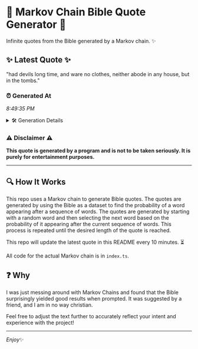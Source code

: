 # 📖 Markov Chain Bible Quote Generator 📖

Infinite quotes from the Bible generated by a Markov chain. ✨

## ✨ Latest Quote ✨
"had devils long time, and ware no clothes, neither abode in any house, but in the tombs."

### ⏰ Generated At
*8:49:35 PM*

<details>
    <summary>🛠️ Generation Details</summary>
    <p>
        <strong>🌱 Seed:</strong> had<br>
        <strong>🔄 Iterations:</strong> 16<br>
        <strong>📜 Context History:</strong><br>[ had ]: devils<br>[ had, devils ]: long<br>[ had, devils, long ]: time,<br>[ had, devils, long, time, ]: and<br>[ had, devils, long, time,, and ]: ware<br>[ had, devils, long, time,, and, ware ]: no<br>[ devils, long, time,, and, ware, no ]: clothes,<br>[ long, time,, and, ware, no, clothes, ]: neither<br>[ time,, and, ware, no, clothes,, neither ]: abode<br>[ and, ware, no, clothes,, neither, abode ]: in<br>[ ware, no, clothes,, neither, abode, in ]: any<br>[ no, clothes,, neither, abode, in, any ]: house,<br>[ clothes,, neither, abode, in, any, house, ]: but<br>[ neither, abode, in, any, house,, but ]: in<br>[ abode, in, any, house,, but, in ]: the<br>[ in, any, house,, but, in, the ]: tombs.<br>
    </p>
</details>

### ⚠️ Disclaimer ⚠️
**This quote is generated by a program and is not to be taken seriously. It is purely for entertainment purposes.**

---

## 🔍 How It Works

This repo uses a Markov chain to generate Bible quotes. The quotes are generated by using the Bible as a dataset to find the probability of a word appearing after a sequence of words. The quotes are generated by starting with a random word and then selecting the next word based on the probability of it appearing after the current sequence of words. This process is repeated until the desired length of the quote is reached.

This repo will update the latest quote in this README every 10 minutes. ⏳

All code for the actual Markov chain is in `index.ts`.

## ❓ Why

I was just messing around with Markov Chains and found that the Bible surprisingly yielded good results when prompted. 
It was suggested by a friend, and I am in no way christian.

Feel free to adjust the text further to accurately reflect your intent and experience with the project!

---

*Enjoy*✨
